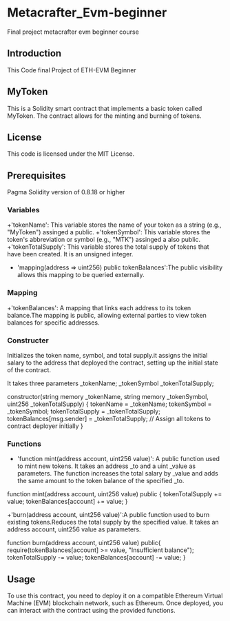 # Metacrafter_Evm-beginner
Final project metacrafter evm beginner course 

## Introduction
This Code final Project of ETH-EVM Beginner

## MyToken
This is a Solidity smart contract that implements a basic token called MyToken. The contract allows for the minting and burning of tokens.

## License
This code is licensed under the MIT License.

## Prerequisites
Pagma Solidity version of 0.8.18 or higher

### Variables
 +'tokenName': This variable stores the name of your token as a string (e.g., "MyToken") assinged a public.
 +'tokenSymbol': This variable stores the token's abbreviation or symbol (e.g., "MTK") assinged a also public.
 +'tokenTotalSupply': This variable stores the total supply of tokens that have been created. It is an unsigned  integer.
 + 'mapping(address => uint256) public tokenBalances':The public visibility allows this mapping to be queried externally.

### Mapping
+'tokenBalances': A mapping that links each address to its token balance.The mapping is public, allowing external parties to view token balances for specific addresses.

### Constructer
Initializes the token name, symbol, and total supply.it assigns the initial salary to the address that deployed the contract, setting up the initial state of the contract.

It takes three parameters _tokenName; _tokenSymbol _tokenTotalSupply;

constructor(string memory _tokenName, string memory _tokenSymbol, uint256 _tokenTotalSupply) {
        tokenName = _tokenName;
        tokenSymbol = _tokenSymbol;
        tokenTotalSupply = _tokenTotalSupply;
        tokenBalances[msg.sender] = _tokenTotalSupply; // Assign all tokens to contract deployer initially
    }

### Functions
+ 'function mint(address account, uint256 value)': A public function used to mint new tokens. It takes an address _to and a uint _value as parameters. The function increases the total salary by _value and adds the same amount to the token balance of the specified _to.

 function mint(address account, uint256 value) public {
        tokenTotalSupply += value;
        tokenBalances[account] += value;
    }

+'burn(address account, uint256 value)':A public function used to burn existing tokens.Reduces the total supply by the specified value.
It takes an address account, uint256 value as parameters.

 function burn(address account, uint256 value) public{
        require(tokenBalances[account] >= value, "Insufficient balance");
        tokenTotalSupply -= value;
        tokenBalances[account] -= value;
    }
## Usage
To use this contract, you need to deploy it on a compatible Ethereum Virtual Machine (EVM) blockchain network, such as Ethereum. Once deployed, you can interact with the contract using the provided functions.
    
